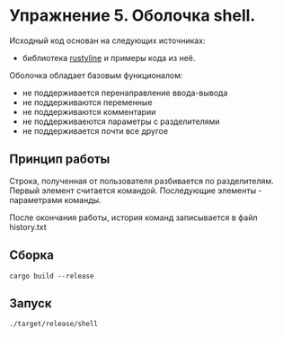 # Упражнение 5. Оболочка shell.

Исходный код основан на следующих источниках:

* библиотека [rustyline](https://github.com/kkawakam/rustyline) и примеры кода из неё.

Оболочка обладает базовым функционалом:
* не поддерживается перенаправление ввода-вывода
* не поддерживаются переменные
* не поддерживаются комментарии
* не поддерживаеются параметры с разделителями
* не поддерживается почти все другое

## Принцип работы
Строка, полученная от пользователя разбивается по разделителям.
Первый элемент считается командой. Последующие элементы - параметрами команды.

После окончания работы, история команд записывается в файл history.txt

## Сборка
```
cargo build --release
```

## Запуск
```shell
./target/release/shell
```

